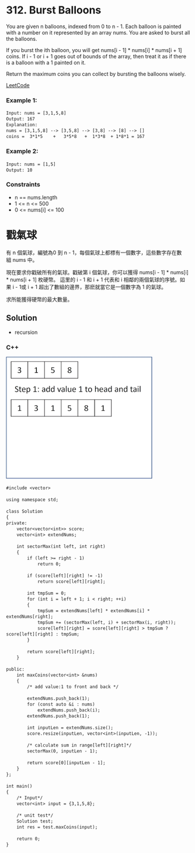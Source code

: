 # 312. Burst Balloons
You are given n balloons, indexed from 0 to n - 1. Each balloon is painted with a number on it represented by an array nums. You are asked to burst all the balloons.

If you burst the ith balloon, you will get nums[i - 1] * nums[i] * nums[i + 1] coins. If i - 1 or i + 1 goes out of bounds of the array, then treat it as if there is a balloon with a 1 painted on it.

Return the maximum coins you can collect by bursting the balloons wisely.

[LeetCode](https://leetcode.com/problems/burst-balloons)

### Example 1:

```
Input: nums = [3,1,5,8]
Output: 167
Explanation:
nums = [3,1,5,8] --> [3,5,8] --> [3,8] --> [8] --> []
coins =  3*1*5    +   3*5*8   +  1*3*8  + 1*8*1 = 167
```

### Example 2:
```
Input: nums = [1,5]
Output: 10
```

### Constraints

* n == nums.length
* 1 <= n <= 500
* 0 <= nums[i] <= 100

#  戳氣球

有 n 個氣球，編號為0 到 n - 1，每個氣球上都標有一個數字，這些數字存在數組 nums 中。

現在要求你戳破所有的氣球。戳破第 i 個氣球，你可以獲得 nums[i - 1] * nums[i] * nums[i + 1] 枚硬幣。 這里的 i - 1 和 i + 1 代表和 i 相鄰的兩個氣球的序號。如果 i - 1或 i + 1 超出了數組的邊界，那麽就當它是一個數字為 1 的氣球。

求所能獲得硬幣的最大數量。

## Solution  
* recursion  

### C++

<img src="img/312.gif" width = "400"/>

```
#include <vector>

using namespace std;

class Solution
{
private:
    vector<vector<int>> score;
    vector<int> extendNums;

    int sectorMax(int left, int right)
    {
        if (left >= right - 1)
            return 0;

        if (score[left][right] != -1)
            return score[left][right];

        int tmpSum = 0;
        for (int i = left + 1; i < right; ++i)
        {
            tmpSum = extendNums[left] * extendNums[i] * extendNums[right];
            tmpSum += (sectorMax(left, i) + sectorMax(i, right));
            score[left][right] = score[left][right] > tmpSum ? score[left][right] : tmpSum;
        }

        return score[left][right];
    }

public:
    int maxCoins(vector<int> &nums)
    {
        /* add value:1 to front and back */

        extendNums.push_back(1);
        for (const auto &i : nums)
            extendNums.push_back(i);
        extendNums.push_back(1);

        int inputLen = extendNums.size();
        score.resize(inputLen, vector<int>(inputLen, -1));

        /* calculate sum in range[left][right]*/
        sectorMax(0, inputLen - 1);

        return score[0][inputLen - 1];
    }
};

int main()
{
    /* Input*/
    vector<int> input = {3,1,5,8};

    /* unit test*/
    Solution test;
    int res = test.maxCoins(input);

    return 0;
}

```


